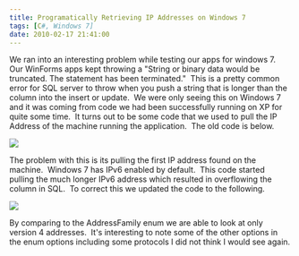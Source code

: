 ```yaml
---
title: Programatically Retrieving IP Addresses on Windows 7
tags: [C#, Windows 7]
date: 2010-02-17 21:41:00
---
```


We ran into an interesting problem while testing our apps for windows 7.&nbsp; Our WinForms apps kept throwing a "String or binary data would be truncated. The statement has been terminated."&nbsp; This is a pretty common error for SQL server to throw when you push a string that is longer than the column into the insert or update.&nbsp; We were only seeing this on Windows 7 and it was coming from code we had been successfully running on XP for quite some time.&nbsp; It turns out to be some code that we used to pull the IP Address of the machine running the application.&nbsp; The old code is below.

![](http://www.michaelware.net/image.axd?picture=2010%2f2%2fOld.png)

The problem with this is its pulling the first IP address found on the machine.&nbsp; Windows 7 has IPv6 enabled by default.&nbsp; This code started pulling the much longer IPv6 address which resulted in overflowing the column in SQL.&nbsp; To correct this we updated the code to the following.

![](http://www.michaelware.net/image.axd?picture=2010%2f2%2fNew.png)

By comparing to the AddressFamily enum we are able to look at only version 4 addresses.&nbsp; It's interesting to note some of the other options in the enum options including some protocols I did not think I would see again.